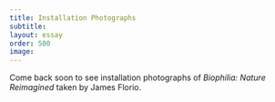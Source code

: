 ```yaml
---
title: Installation Photographs
subtitle: 
layout: essay
order: 500
image:
---
```


Come back soon to see installation photographs of *Biophilia: Nature Reimagined* taken by James Florio.